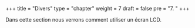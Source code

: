 +++
title = "Divers"
type = "chapter"
weight = 7
draft = false
pre = "7. "
+++

Dans cette section nous verrons comment utiliser un écran LCD.